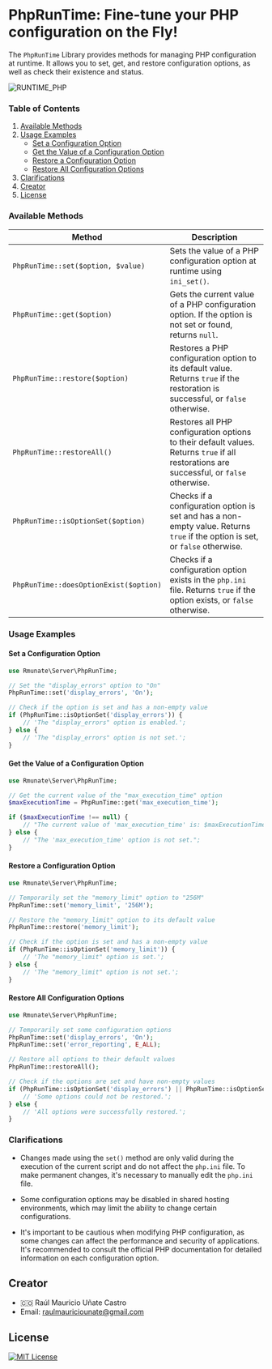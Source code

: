 # PhpRunTime: Fine-tune your PHP configuration on the Fly!
The `PhpRunTime` Library provides methods for managing PHP configuration at runtime. It allows you to set, get, and restore configuration options, as well as check their existence and status.

![RUNTIME_PHP](https://github.com/rmunate/PHPInfoServer/assets/91748598/873f40e0-9278-4a82-a50c-5baef7b7691a)

### Table of Contents
1. [Available Methods](#available-methods)
2. [Usage Examples](#usage-examples)
   - [Set a Configuration Option](#set-a-configuration-option)
   - [Get the Value of a Configuration Option](#get-the-value-of-a-configuration-option)
   - [Restore a Configuration Option](#restore-a-configuration-option)
   - [Restore All Configuration Options](#restore-all-configuration-options)
3. [Clarifications](#clarifications)
4. [Creator](#creator)
5. [License](#license)

### Available Methods

| Method                                      | Description                                                                                     |
|---------------------------------------------|-------------------------------------------------------------------------------------------------|
| `PhpRunTime::set($option, $value)`          | Sets the value of a PHP configuration option at runtime using `ini_set()`.                     |
| `PhpRunTime::get($option)`                  | Gets the current value of a PHP configuration option. If the option is not set or found, returns `null`. |
| `PhpRunTime::restore($option)`              | Restores a PHP configuration option to its default value. Returns `true` if the restoration is successful, or `false` otherwise. |
| `PhpRunTime::restoreAll()`                  | Restores all PHP configuration options to their default values. Returns `true` if all restorations are successful, or `false` otherwise. |
| `PhpRunTime::isOptionSet($option)`          | Checks if a configuration option is set and has a non-empty value. Returns `true` if the option is set, or `false` otherwise. |
| `PhpRunTime::doesOptionExist($option)`      | Checks if a configuration option exists in the `php.ini` file. Returns `true` if the option exists, or `false` otherwise. |

### Usage Examples

#### Set a Configuration Option

```php
use Rmunate\Server\PhpRunTime;

// Set the "display_errors" option to "On"
PhpRunTime::set('display_errors', 'On');

// Check if the option is set and has a non-empty value
if (PhpRunTime::isOptionSet('display_errors')) {
    // 'The "display_errors" option is enabled.';
} else {
    // 'The "display_errors" option is not set.';
}
```

#### Get the Value of a Configuration Option

```php
use Rmunate\Server\PhpRunTime;

// Get the current value of the "max_execution_time" option
$maxExecutionTime = PhpRunTime::get('max_execution_time');

if ($maxExecutionTime !== null) {
    // "The current value of 'max_execution_time' is: $maxExecutionTime seconds.";
} else {
    // "The 'max_execution_time' option is not set.";
}
```

#### Restore a Configuration Option

```php
use Rmunate\Server\PhpRunTime;

// Temporarily set the "memory_limit" option to "256M"
PhpRunTime::set('memory_limit', '256M');

// Restore the "memory_limit" option to its default value
PhpRunTime::restore('memory_limit');

// Check if the option is set and has a non-empty value
if (PhpRunTime::isOptionSet('memory_limit')) {
    // 'The "memory_limit" option is set.';
} else {
    // 'The "memory_limit" option is not set.';
}
```

#### Restore All Configuration Options

```php
use Rmunate\Server\PhpRunTime;

// Temporarily set some configuration options
PhpRunTime::set('display_errors', 'On');
PhpRunTime::set('error_reporting', E_ALL);

// Restore all options to their default values
PhpRunTime::restoreAll();

// Check if the options are set and have non-empty values
if (PhpRunTime::isOptionSet('display_errors') || PhpRunTime::isOptionSet('error_reporting')) {
    // 'Some options could not be restored.';
} else {
    // 'All options were successfully restored.';
}
```

### Clarifications

- Changes made using the `set()` method are only valid during the execution of the current script and do not affect the `php.ini` file. To make permanent changes, it's necessary to manually edit the `php.ini` file.

- Some configuration options may be disabled in shared hosting environments, which may limit the ability to change certain configurations.

- It's important to be cautious when modifying PHP configuration, as some changes can affect the performance and security of applications. It's recommended to consult the official PHP documentation for detailed information on each configuration option.

## Creator
- 🇨🇴 Raúl Mauricio Uñate Castro
- Email: raulmauriciounate@gmail.com

## License
[![MIT License](https://img.shields.io/badge/License-MIT-green.svg)](https://choosealicense.com/licenses/mit/)
